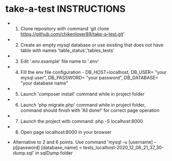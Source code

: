 # take-a-test INSTRUCTIONS

* 1. Clone repository with command 'git clone https://github.com/chikenlover89/take-a-test.git'
* 2. Create an empty mysql database or use existing that does not have table with names 'table_status','tables_tests'
* 3. Edit '.env.example' file name to '.env'
* 4. Fill the env file configuration - DB_HOST=localhost, DB_USER= "your mysql user", DB_PASSWORD= "your password", DB_DATABASE= "your database name"
* 5. Launch 'composer install' command while in project folder
* 6. Launch 'php migrate.php' command while in project folder, command should finish with 'All done!' for correct page operation
* 7. Launch the project with command: php -S localhost:8000
* 8. Open page localhost:8000 in your browser

* Alternative to 2 and 6 points. Use command 'mysql -u [username] –p[password] [database_name] < tests_localhost-2020_12_08_21_37_30-dump.sql' in sqlDump folder
